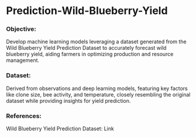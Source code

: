 # Prediction-Wild-Blueberry-Yield

### Objective:
Develop machine learning models leveraging a dataset generated from the Wild Blueberry Yield Prediction Dataset to accurately forecast wild blueberry yield, aiding farmers in optimizing production and resource management.

### Dataset: 
Derived from observations and deep learning models, featuring key factors like clone size, bee activity, and temperature, closely resembling the original dataset while providing insights for yield prediction.

### References:
Wild Blueberry Yield Prediction Dataset: Link
